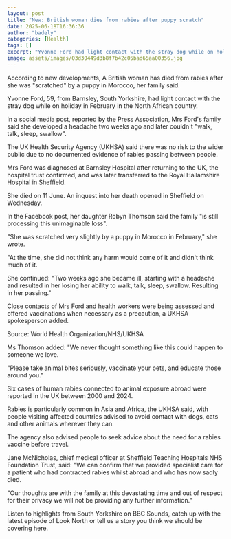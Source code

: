 ```yaml
---
layout: post
title: "New: British woman dies from rabies after puppy scratch"
date: 2025-06-18T16:36:36
author: "badely"
categories: [Health]
tags: []
excerpt: "Yvonne Ford had light contact with the stray dog while on holiday in Morocco, her family says."
image: assets/images/03d30449d3b8f7b42c05bad65aa00356.jpg
---
```


According to new developments, A British woman has died from rabies after she was "scratched" by a puppy in Morocco, her family said.

Yvonne Ford, 59, from Barnsley, South Yorkshire, had light contact with the stray dog while on holiday in February in the North African country.

In a social media post, reported by the Press Association, Mrs Ford's family said she developed a headache two weeks ago and later couldn't "walk, talk, sleep, swallow".

The UK Health Security Agency (UKHSA) said there was no risk to the wider public due to no documented evidence of rabies passing between people.

Mrs Ford was diagnosed at Barnsley Hospital after returning to the UK, the hospital trust confirmed, and was later transferred to the Royal Hallamshire Hospital in Sheffield. 

She died on 11 June. An inquest into her death opened in Sheffield on Wednesday.

In the Facebook post, her daughter Robyn Thomson said the family "is still processing this unimaginable loss".

"She was scratched very slightly by a puppy in Morocco in February," she wrote. 

"At the time, she did not think any harm would come of it and didn't think much of it.

She continued: "Two weeks ago she became ill, starting with a headache and resulted in her losing her ability to walk, talk, sleep, swallow. Resulting in her passing."

Close contacts of Mrs Ford and health workers were being assessed and offered vaccinations when necessary as a precaution, a UKHSA spokesperson added.

Source: World Health Organization/NHS/UKHSA

Ms Thomson added: "We never thought something like this could happen to someone we love. 

"Please take animal bites seriously, vaccinate your pets, and educate those around you."

Six cases of human rabies connected to animal exposure abroad were reported in the UK between 2000 and 2024.

Rabies is particularly common in Asia and Africa, the UKHSA said, with people visiting affected countries advised to avoid contact with dogs, cats and other animals wherever they can.

The agency also advised people to seek advice about the need for a rabies vaccine before travel.

Jane McNicholas, chief medical officer at Sheffield Teaching Hospitals NHS Foundation Trust, said: "We can confirm that we provided specialist care for a patient who had contracted rabies whilst abroad and who has now sadly died.

"Our thoughts are with the family at this devastating time and out of respect for their privacy we will not be providing any further information."

Listen to highlights from South Yorkshire on BBC Sounds, catch up with the latest episode of Look North or tell us a story you think we should be covering here.

